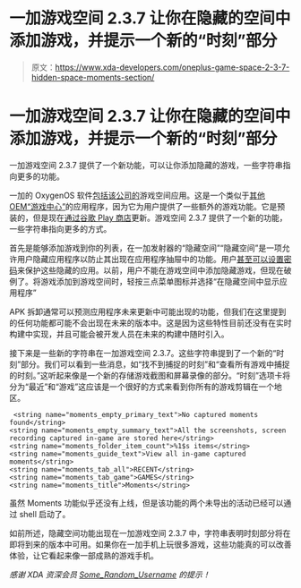 # 一加游戏空间 2.3.7 让你在隐藏的空间中添加游戏，并提示一个新的“时刻”部分

> 原文：<https://www.xda-developers.com/oneplus-game-space-2-3-7-hidden-space-moments-section/>

# 一加游戏空间 2.3.7 让你在隐藏的空间中添加游戏，并提示一个新的“时刻”部分

一加游戏空间 2.3.7 提供了一个新功能，可以让你添加隐藏的游戏，一些字符串指向更多的功能。

一加的 OxygenOS 软件[包括该公司的](https://www.xda-developers.com/download-oneplus-game-space-android-q/)游戏空间应用。这是一个类似于[其他 OEM“游戏中心”](https://www.xda-developers.com/samsung-game-tuner-update-removes-a-ton-of-useful-features/)的应用程序，因为它为用户提供了一些额外的游戏功能。它是预装的，但是现在[通过谷歌 Play 商店](https://play.google.com/store/apps/details?id=com.oneplus.gamespace)更新。游戏空间 2.3.7 提供了一个新的功能，一些字符串指向更多的方式。

首先是能够添加游戏到你的列表，在一加发射器的“隐藏空间”“隐藏空间”是一项允许用户隐藏应用程序以防止其出现在应用程序抽屉中的功能。用户[甚至可以设置密码](https://www.xda-developers.com/oneplus-launcher-hidden-space-password/)来保护这些隐藏的应用。以前，用户不能在游戏空间中添加隐藏游戏，但现在破例了。将游戏添加到游戏空间时，轻按三点菜单图标并选择“在隐藏空间中显示应用程序”

APK 拆卸通常可以预测应用程序未来更新中可能出现的功能，但我们在这里提到的任何功能都可能不会出现在未来的版本中。这是因为这些特性目前还没有在实时构建中实现，并且可能会被开发人员在未来的构建中随时引入。

接下来是一些新的字符串在一加游戏空间 2.3.7。这些字符串提到了一个新的“时刻”部分。我们可以看到一些消息，如“找不到捕捉的时刻”和“查看所有游戏中捕捉的时刻。”这听起来像是一个新的存储游戏截图和屏幕录像的部分。“时刻”选项卡将分为“最近”和“游戏”这应该是一个很好的方式来看到你所有的游戏剪辑在一个地区。

```
 <string name="moments_empty_primary_text">No captured moments found</string>
<string name="moments_empty_summary_text">All the screenshots, screen recording captured in-game are stored here</string>
<string name="moments_folder_item_count">%1$s items</string>
<string name="moments_guide_text">View all in-game captured moments</string>
<string name="moments_tab_all">RECENT</string>
<string name="moments_tab_game">GAMES</string>
<string name="moments_title">Moments</string> 
```

虽然 Moments 功能似乎还没有上线，但是该功能的两个未导出的活动已经可以通过 shell 启动了。

如前所述，隐藏空间功能出现在一加游戏空间 2.3.7 中，字符串表明时刻部分将在即将到来的版本中可用。如果你在一加手机上玩很多游戏，这些功能真的可以改善体验，让它看起来像一部成熟的游戏手机。

*感谢 XDA 资深会员 [Some_Random_Username](https://forum.xda-developers.com/member.php?u=8234677) 的提示！*